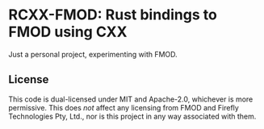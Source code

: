 # RCXX-FMOD: Rust bindings to FMOD using CXX

Just a personal project, experimenting with FMOD.

## License

This code is dual-licensed under MIT and Apache-2.0, whichever is more permissive. This does *not* 
affect any licensing from FMOD and Firefly Technologies Pty, Ltd., nor is this project in any way 
associated with them. 